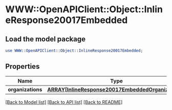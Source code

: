 # WWW::OpenAPIClient::Object::InlineResponse20017Embedded

## Load the model package
```perl
use WWW::OpenAPIClient::Object::InlineResponse20017Embedded;
```

## Properties
Name | Type | Description | Notes
------------ | ------------- | ------------- | -------------
**organizations** | [**ARRAY[InlineResponse20017EmbeddedOrganizations]**](InlineResponse20017EmbeddedOrganizations.md) |  | 

[[Back to Model list]](../README.md#documentation-for-models) [[Back to API list]](../README.md#documentation-for-api-endpoints) [[Back to README]](../README.md)


